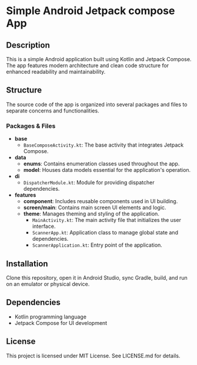 # Simple Android Jetpack compose App

## Description
This is a simple Android application built using Kotlin and Jetpack Compose. The app features modern architecture and clean code structure for enhanced readability and maintainability.

## Structure
The source code of the app is organized into several packages and files to separate concerns and functionalities.

### Packages & Files
- **base**
  - `BaseComposeActivity.kt`: The base activity that integrates Jetpack Compose.
- **data**
  - **enums**: Contains enumeration classes used throughout the app.
  - **model**: Houses data models essential for the application's operation.
- **di**
  - `DispatcherModule.kt`: Module for providing dispatcher dependencies.
- **features**
  - **component**: Includes reusable components used in UI building.
  - **screen/main**: Contains main screen UI elements and logic.
  - **theme**: Manages theming and styling of the application.
    - `MainActivity.kt`: The main activity file that initializes the user interface.
    - `ScannerApp.kt`: Application class to manage global state and dependencies.
    - `ScannerApplication.kt`: Entry point of the application.

## Installation
Clone this repository, open it in Android Studio, sync Gradle, build, and run on an emulator or physical device.

## Dependencies
- Kotlin programming language
- Jetpack Compose for UI development

## License 
This project is licensed under MIT License. See LICENSE.md for details.
